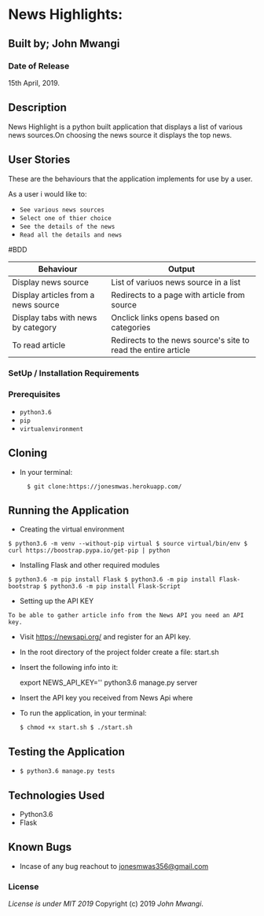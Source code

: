  # News Highlights:

## Built by; John Mwangi

### Date of Release

15th April, 2019.

## Description

News Highlight is a python built application that displays a list of various news sources.On choosing the news source it displays the top news.

## User Stories
These are the behaviours that the  application
implements for use by a user.

As a user i would like to:

* `See various news sources`
* `Select one of thier choice`
* `See the details of the news`
* `Read all the details and news`

#BDD

| Behaviour                           | Output                                                         |
|-------------------------------------|----------------------------------------------------------------|
| Display news source                 | List of variuos news source in a list                          |
| Display articles from a news source | Redirects to a page with article from source                   |
| Display tabs with news by category  | Onclick links opens based on categories                        |
| To read article                     | Redirects to the news source's site to read the entire article | -->

### SetUp / Installation Requirements

### Prerequisites

* `python3.6`
* `pip`
* `virtualenvironment`

## Cloning
* In your terminal:

        $ git clone:https://jonesmwas.herokuapp.com/

## Running the Application

* Creating the virtual environment

`$ python3.6 -m venv --without-pip virtual
 $ source virtual/bin/env
 $ curl https://boostrap.pypa.io/get-pip | python`

* Installing Flask and other required modules

`$ python3.6 -m pip install Flask
 $ python3.6 -m pip install Flask-bootstrap
 $ python3.6 -m pip install Flask-Script`

 * Setting up the API KEY

 `To be able to gather article info from the News API you need an API key.`

  * Visit https://newsapi.org/ and register for an API key.
  * In the root directory of the project folder create a file: start.sh
  * Insert the following info into it:

      export NEWS_API_KEY='<Your-Api-Key>'
      python3.6 manage.py server

  * Insert the API key you received from News Api where
     <Your-Api-Key>
  * To run the application, in your terminal:

      `$ chmod +x start.sh
      $ ./start.sh`


## Testing the Application

*  `$ python3.6 manage.py tests`

## Technologies Used
* Python3.6
* Flask

## Known Bugs
* Incase of any bug reachout to jonesmwas356@gmail.com

### License
*License is under MIT 2019*
Copyright (c) 2019 *John Mwangi*.
